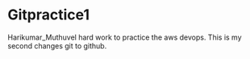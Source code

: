 # Gitpractice1
Harikumar_Muthuvel hard work to practice the aws devops.
This is my second changes git to github.
